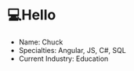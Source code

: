 <h1>💻Hello</h1>
<ul>
  <li>Name: Chuck</li>
  <li>Specialties: Angular, JS, C#, SQL</li>
  <li>Current Industry: Education</li>
</ul>
